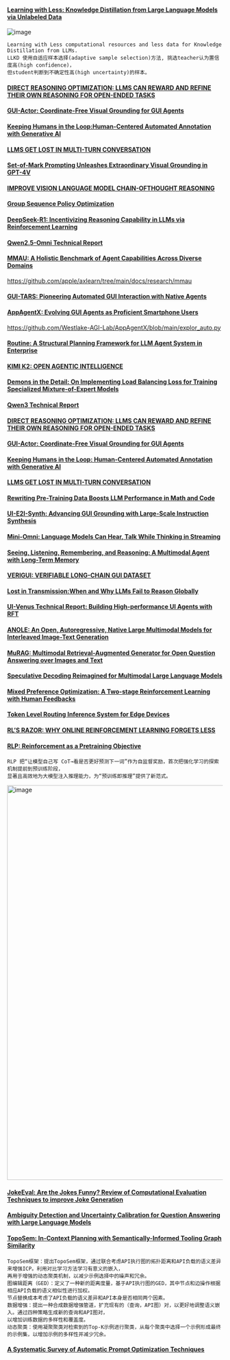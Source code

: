 #### [Learning with Less: Knowledge Distillation from Large Language Models via Unlabeled Data](https://assets.amazon.science/79/5d/e64b592c479a85d046cda12a2bb9/learning-with-less-knowledge-distillation-from-large-language-models-via-unlabeled-data.pdf)
![image](https://github.com/user-attachments/assets/a80e2902-cccd-4d84-acfd-5f39d01dfce1)
````
Learning with Less computational resources and less data for Knowledge Distillation from LLMs.
LLKD 使用自适应样本选择(adaptive sample selection)方法, 挑选teacher认为置信度高(high confidence)，
但student判断到不确定性高(high uncertainty)的样本。
````

#### [DIRECT REASONING OPTIMIZATION: LLMS CAN REWARD AND REFINE THEIR OWN REASONING FOR OPEN-ENDED TASKS](https://arxiv.org/pdf/2506.13351)

#### [GUI-Actor: Coordinate-Free Visual Grounding for GUI Agents](https://www.arxiv.org/pdf/2506.03143)

#### [Keeping Humans in the Loop:Human-Centered Automated Annotation with Generative AI](https://arxiv.org/pdf/2409.09467)

#### [LLMS GET LOST IN MULTI-TURN CONVERSATION](https://arxiv.org/pdf/2505.06120)

#### [Set-of-Mark Prompting Unleashes Extraordinary Visual Grounding in GPT-4V](https://arxiv.org/pdf/2310.11441)

#### [IMPROVE VISION LANGUAGE MODEL CHAIN-OFTHOUGHT REASONING](https://arxiv.org/pdf/2410.16198)

#### [Group Sequence Policy Optimization](https://arxiv.org/pdf/2507.18071)

#### [DeepSeek-R1: Incentivizing Reasoning Capability in LLMs via Reinforcement Learning](https://arxiv.org/pdf/2501.12948)

#### [Qwen2.5-Omni Technical Report](https://arxiv.org/pdf/2503.20215)

#### [MMAU: A Holistic Benchmark of Agent Capabilities Across Diverse Domains](https://arxiv.org/pdf/2407.18961)
https://github.com/apple/axlearn/tree/main/docs/research/mmau

#### [GUI-TARS: Pioneering Automated GUI Interaction with Native Agents](https://arxiv.org/pdf/2501.12326)

#### [AppAgentX: Evolving GUI Agents as Proficient Smartphone Users](https://arxiv.org/pdf/2503.02268)
https://github.com/Westlake-AGI-Lab/AppAgentX/blob/main/explor_auto.py

#### [Routine: A Structural Planning Framework for LLM Agent System in Enterprise](https://arxiv.org/pdf/2507.14447)

#### [KIMI K2: OPEN AGENTIC INTELLIGENCE](file:///Users/bytedance/Downloads/tech_report%20.pdf)

#### [Demons in the Detail: On Implementing Load Balancing Loss for Training Specialized Mixture-of-Expert Models](https://arxiv.org/pdf/2501.11873)

#### [Qwen3 Technical Report](https://arxiv.org/pdf/2505.09388)

#### [DIRECT REASONING OPTIMIZATION: LLMS CAN REWARD AND REFINE THEIR OWN REASONING FOR OPEN-ENDED TASKS](https://arxiv.org/pdf/2506.13351)

#### [GUI-Actor: Coordinate-Free Visual Grounding for GUI Agents](https://www.arxiv.org/pdf/2506.03143)

#### [Keeping Humans in the Loop: Human-Centered Automated Annotation with Generative AI](https://arxiv.org/pdf/2409.09467)

#### [LLMS GET LOST IN MULTI-TURN CONVERSATION](https://arxiv.org/pdf/2505.06120)

#### [Rewriting Pre-Training Data Boosts LLM Performance in Math and Code](https://arxiv.org/pdf/2505.02881)

#### [UI-E2I-Synth: Advancing GUI Grounding with Large-Scale Instruction Synthesis](https://arxiv.org/pdf/2504.11257)

#### [Mini-Omni: Language Models Can Hear, Talk While Thinking in Streaming](https://arxiv.org/pdf/2408.16725)

#### [Seeing, Listening, Remembering, and Reasoning: A Multimodal Agent with Long-Term Memory](https://arxiv.org/pdf/2508.09736)

#### [VERIGUI: VERIFIABLE LONG-CHAIN GUI DATASET](https://arxiv.org/pdf/2508.04026)

#### [Lost in Transmission:When and Why LLMs Fail to Reason Globally](https://arxiv.org/pdf/2505.08140)

#### [UI-Venus Technical Report: Building High-performance UI Agents with RFT](https://arxiv.org/pdf/2508.10833)

#### [ANOLE: An Open, Autoregressive, Native Large Multimodal Models for Interleaved Image-Text Generation](https://arxiv.org/pdf/2407.06135)

#### [MuRAG: Multimodal Retrieval-Augmented Generator for Open Question Answering over Images and Text](https://arxiv.org/pdf/2210.02928)

#### [Speculative Decoding Reimagined for Multimodal Large Language Models](https://arxiv.org/pdf/2505.14260)

#### [Mixed Preference Optimization: A Two-stage Reinforcement Learning with Human Feedbacks](https://arxiv.org/pdf/2403.19443)

#### [Token Level Routing Inference System for Edge Devices](https://arxiv.org/pdf/2504.07878)

#### [RL’S RAZOR: WHY ONLINE REINFORCEMENT LEARNING FORGETS LESS](https://arxiv.org/pdf/2509.04259)

#### [RLP: Reinforcement as a Pretraining Objective](https://arxiv.org/pdf/2510.01265)
````
RLP 把“让模型自己写 CoT→看是否更好预测下一词”作为自监督奖励，首次把强化学习的探索机制提前到预训练阶段，
显著且高效地为大模型注入推理能力，为“预训练即推理”提供了新范式。
````
<img width="1950" height="920" alt="image" src="https://github.com/user-attachments/assets/bb8ee8b8-f3dd-4915-9d4b-787e3b0bbe44" />

#### [JokeEval: Are the Jokes Funny? Review of Computational Evaluation Techniques to improve Joke Generation](https://assets.amazon.science/82/13/9941bff84d2eaaa3f68c7a340d88/jokeeval-are-the-jokes-funny-review-of-computational-evaluation-techniques-to-improve-joke-generation.pdf)

#### [Ambiguity Detection and Uncertainty Calibration for Question Answering with Large Language Models](https://assets.amazon.science/e8/7b/9de54e5442f9a4dd354f7e26f290/ambiguity-detection-and-uncertainty-calibration-for-question-answering-with-large-language-models.pdf)

#### [TopoSem: In-Context Planning with Semantically-Informed Tooling Graph Similarity](https://assets.amazon.science/98/f2/02462d7e409fbc2ed777f6a7c95a/toposem-in-context-planning-with-semantically-informed-tooling-graph-similarity.pdf)
````
TopoSem框架：提出TopoSem框架，通过联合考虑API执行图的拓扑距离和API负载的语义差异来增强ICP。利用对比学习方法学习有意义的嵌入，
再用于增强的动态聚类机制，以减少示例选择中的噪声和冗余。
图编辑距离（GED）：定义了一种新的距离度量，基于API执行图的GED，其中节点和边操作根据相应API负载的语义相似性进行加权。
节点替换成本考虑了API负载的语义差异和API本身是否相同两个因素。
数据增强：提出一种合成数据增强管道，扩充现有的（查询，API图）对，以更好地调整语义嵌入。通过四种策略生成新的查询和API图对，
以增加训练数据的多样性和覆盖度。
动态聚类：使用凝聚聚类对检索到的Top-K示例进行聚类，从每个聚类中选择一个示例形成最终的示例集，以增加示例的多样性并减少冗余。
````

#### [A Systematic Survey of Automatic Prompt Optimization Techniques](https://arxiv.org/pdf/2502.16923)
